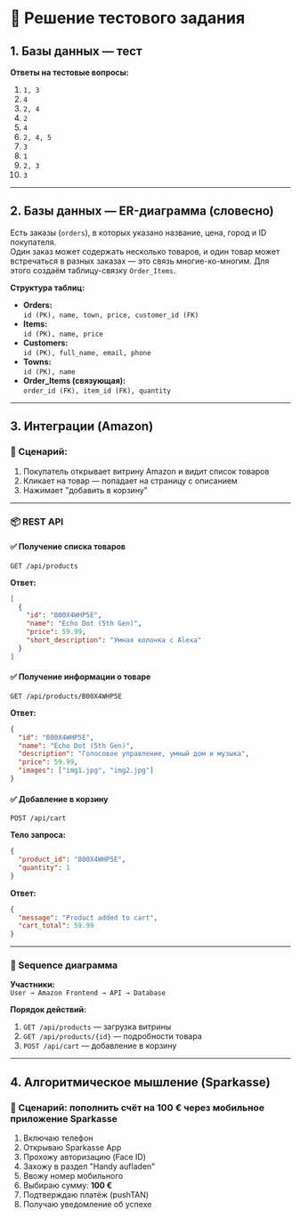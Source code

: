 # 📝 Решение тестового задания

## 1. Базы данных — тест

**Ответы на тестовые вопросы:**

1. `1, 3`  
2. `4`  
3. `2, 4`  
4. `2`  
5. `4`  
6. `2, 4, 5`  
7. `3`  
8. `1`  
9. `2, 3`  
10. `3`

---

## 2. Базы данных — ER-диаграмма (словесно)

Есть заказы (`orders`), в которых указано название, цена, город и ID покупателя.  
Один заказ может содержать несколько товаров, и один товар может встречаться в разных заказах — это связь многие-ко-многим. Для этого создаём таблицу-связку `Order_Items`.

**Структура таблиц:**

- **Orders:**  
  `id (PK), name, town, price, customer_id (FK)`
- **Items:**  
  `id (PK), name, price`
- **Customers:**  
  `id (PK), full_name, email, phone`
- **Towns:**  
  `id (PK), name`
- **Order_Items (связующая):**  
  `order_id (FK), item_id (FK), quantity`

---

## 3. Интеграции (Amazon)

### 🔹 Сценарий:

1. Покупатель открывает витрину Amazon и видит список товаров  
2. Кликает на товар — попадает на страницу с описанием  
3. Нажимает "добавить в корзину"

---

### 📦 REST API

#### ✅ Получение списка товаров

`GET /api/products`

**Ответ:**
```json
[
  {
    "id": "B00X4WHP5E",
    "name": "Echo Dot (5th Gen)",
    "price": 59.99,
    "short_description": "Умная колонка с Alexa"
  }
]
```

#### ✅ Получение информации о товаре

`GET /api/products/B00X4WHP5E`

**Ответ:**
```json
{
  "id": "B00X4WHP5E",
  "name": "Echo Dot (5th Gen)",
  "description": "Голосовое управление, умный дом и музыка",
  "price": 59.99,
  "images": ["img1.jpg", "img2.jpg"]
}
```

#### ✅ Добавление в корзину

`POST /api/cart`

**Тело запроса:**
```json
{
  "product_id": "B00X4WHP5E",
  "quantity": 1
}
```

**Ответ:**
```json
{
  "message": "Product added to cart",
  "cart_total": 59.99
}
```

---

### 🔄 Sequence диаграмма

**Участники:**  
`User → Amazon Frontend → API → Database`

**Порядок действий:**

1. `GET /api/products` — загрузка витрины  
2. `GET /api/products/{id}` — подробности товара  
3. `POST /api/cart` — добавление в корзину

---

## 4. Алгоритмическое мышление (Sparkasse)

### 📲 Сценарий: пополнить счёт на 100 € через мобильное приложение Sparkasse

1. Включаю телефон  
2. Открываю Sparkasse App  
3. Прохожу авторизацию (Face ID)  
4. Захожу в раздел "Handy aufladen"  
5. Ввожу номер мобильного  
6. Выбираю сумму: **100 €**  
7. Подтверждаю платёж (pushTAN)  
8. Получаю уведомление об успехе